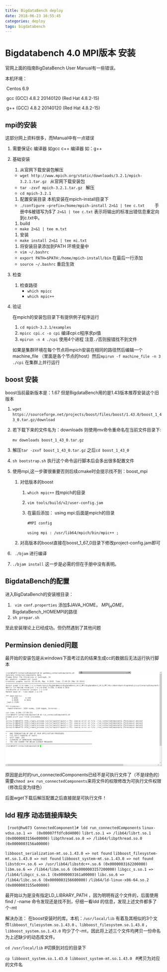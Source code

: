 ```yaml
---
title: BigdataBench deploy
date: 2018-06-23 16:55:45
categories: deploy
tags: bigdatabench
---
```


# Bigdatabench 4.0 MPI版本 安装

<!--more-->

官网上面的指南BigDataBench User Manual有一些错误。

本机环境：

​	Centos 6.9

​	gcc (GCC) 4.8.2 20140120 (Red Hat 4.8.2-15)

​	g++ (GCC) 4.8.2 20140120 (Red Hat 4.8.2-15)

## mpi的安装

这部分网上资料很多，而Manual中有一点错误

1. 需要保证c 编译器 如gcc c++ 编译器 如：g++

2. 基础安装

   1. 从官网下载安装包解压

   - `wget http://www.mpich.org/static/downloads/3.2.1/mpich-3.2.1.tar.gz `  从官网下载安装包
   - `tar -zxvf mpich-3.2.1.tar.gz `  解压
   - `cd mpich-3.2.1`

   1. 配置安装目录   本机安装在mpich-install目录下

   - `./configure –prefix=/home/mpich-install 2>&1 | tee c.txt    ` 手册中&被错写为$了 `2>&1 | tee c.txt` 表示将输出的标准出错信息重定向到c.txt中。

   1. build

   - `make 2>&1 | tee m.txt `

   1. 安装

   - `make install 2>&1 | tee mi.txt `

   1. 将安装目录添加到PATH 环境变量中

   - `vim ~/.bashrc`
   - `export PATH=$PATH:/home/mpich-install/bin` 在最后一行添加
   - `source ~/.bashrc` 重启生效

3. 检查

   1. 检查路径
      - `which mpicc` 
      - `which mpic++`

4. 验证 

   在mpich的安装包目录下有提供例子程序运行

   1. `cd mpich-3.2.1/examples`
   2. `mpicc cpi.c -o cpi` 编译cpi.c程序求pi值
   3. `mpirun -n 4 ./cpi` 使用4个进程 注意`./`否则报错找不到文件

   如果是集群环境在每个节点将mpich安装在相同的路径然后编辑一个machine_file （里面是各个节点的host）然后`mpirun -f machine_file -n 3 ./cpi` 在集群上并行运行

## boost 安装

boost当前最新版本是：1.67 但是BigdataBench用的是1.43版本推荐安装这个旧版本

1. `wget https://sourceforge.net/projects/boost/files/boost/1.43.0/boost_1_43_0.tar.gz/download` 

2. 若下载下来的文件名为：downloads 则使用mv命令重命名在当前文件目录下:

   `mv downloads boost_1_43_0.tar.gz  `  

3. 解压`tar -zxvf boost_1_43_0.tar.gz`  之后`cd boost_1_43_0`

4. `sh bootstrap.sh`  执行这个命令运行脚本后会多出很多配置文件

5. 使用mpi,这一步骤很重要否则后续cmake时会提示找不到：boost_mpi

   1. 对低版本的boost 

      1. `which mpic++` 找mpich的目录

      2. `vim tools/build/v2/user-config.jam`

      3. 在最后添加： using mpi:后面是mpich的目录

         `#MPI config`

         `using mpi : /usr/lib64/mpich/bin/mpic++ ;`

   2. 对高版本的boost直接在boost_1_67_0目录下修改project-config.jam即可

6. ` ./bjam` 进行编译

7. `./bjam install` 这一步是必需的但在手册中没有表明。

## BigdataBench的配置

进入BigDataBench的安装根目录：

1. ` vim conf.properties` 添加$JAVA_HOME， $MPI_HOME ，$BigdataBench_HOMEMPI的路径
2. `sh prepar.sh` 

至此安装理论上已经成功。但仍然遇到了其他问题

## Perminsion denied问题

最开始的安装包是从windows下面考过去的结果生成cc的数据后无法运行执行脚本

![](BigdataBench-deploy\runcc.png)

原因是此时的run_connectedComponents已经不是可执行文件了（不是绿色的）需要`chmod a+x run_connectedComponents`来将文件的权限修改为可执行文件权限（修改后变为绿色）

后面wget下载后解压配置之后直接就是可执行文件！

## ldd 程序 动态链接库缺失

` [root@hw073 ConnectedComponent]# ldd run_connectedComponents`
`linux-vdso.so.1 =>  (0x00007ffdfc8d4000)`
`librt.so.1 => /lib64/librt.so.1 (0x0000003156e00000)`
`libpthread.so.0 => /lib64/libpthread.so.0 (0x0000003156a00000)`

`libboost_serialization-mt.so.1.43.0 => not found`
`libboost_filesystem-mt.so.1.43.0 => not found`
`libboost_system-mt.so.1.43.0 => not found`
`libstdc++.so.6 => /usr/lib64/libstdc++.so.6 (0x0000003162200000)`
`libm.so.6 => /lib64/libm.so.6 (0x0000003157200000)`
`libgcc_s.so.1 => /lib64/libgcc_s.so.1 (0x0000003161a00000)`
`libc.so.6 => /lib64/libc.so.6 (0x0000003156600000)`
`/lib64/ld-linux-x86-64.so.2 (0x0000003155e00000)`

最开始以为是没有指定LD_LIBRARY_PATH ，因为明明有这个文件的，后面使用find / -name 命令发现还是找不到，仔细一看ldd 的信息，发现上述文件都多了个-mt

解决办法： 在boost安装时的库。本机：`/usr/local/lib` 有着及其相似的3个文件`libboost_filesystem.so.1.43.0` 、`libboost_filesystem.so.1.43.0` ，`libboost_system.so.1.43.0` 均少了个-mt，因此将上述三个文件均拷贝一份命名为上述缺少的动态库文件。

`cd /usr/local/lib` #切换到对应的目录下

`cp libboost_system.so.1.43.0 libboost_system-mt.so.1.43.0 ` #拷贝为对应的文件名